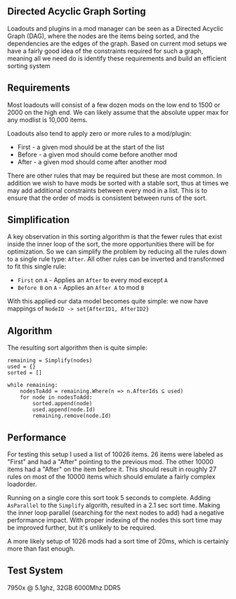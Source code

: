 ﻿## Directed Acyclic Graph Sorting


Loadouts and plugins in a mod manager can be seen as a Directed Acyclic Graph (DAG), where the nodes are the items being sorted, and the dependencies are the edges of the graph. Based on current mod setups we have a fairly good idea of the constraints required for such a graph, meaning all we need do is identify these requirements and build an efficient sorting system


## Requirements

Most loadouts will consist of a few dozen mods on the low end to 1500 or 2000 on the high end. We can likely assume that the absolute upper max for any modlist is 10,000 items.

Loadouts also tend to apply zero or more rules to a mod/plugin:

* First - a given mod should be at the start of the list
* Before - a given mod should come before another mod
* After - a given mod should come after another mod

There are other rules that may be required but these are most common. In addition we wish to have 
mods be sorted with a stable sort, thus at times we may add additional constraints between every 
mod in a list. This is to ensure that the order of mods is consistent between runs of the sort.

## Simplification
A key observation in this sorting algorithm is that the fewer rules that exist inside the inner loop
of the sort, the more opportunities there will be for optimization. So we can simplify the problem
by reducing all the rules down to a single rule type: `After`. All other rules can be inverted and
transformed to fit this single rule:

* `First` on `A` - Applies an `After` to every mod except `A`
* `Before B` on `A` - Applies an `After A` to mod `B`

With this applied our data model becomes quite simple: we now have mappings of `NodeID -> set{AfterID1, AfterID2}`

## Algorithm
The resulting sort algorithm then is quite simple:

```
remaining = Simplify(nodes)
used = {}
sorted = []

while remaining:
    nodesToAdd = remaining.Where(n => n.AfterIds ⊆ used)
    for node in nodesToAdd:
        sorted.append(node)
        used.append(node.Id)
        remaining.remove(node.Id)
```

## Performance
For testing this setup I used a list of 10026 items. 26 items were labeled as "First" and had a "After" pointing to the previous mod. 
The other 10000 items had a "After" on the item before it. This should result in roughly 27 rules on most of the 10000 items which should 
emulate a fairly complex loadorder. 

Running on a single core this sort took 5 seconds to complete. Adding `AsParallel` to the `Simplify` algorith, resulted in a 2.1 sec sort time. 
Making the inner loop parallel (searching for the next nodes to add) had a negative performance impact. With proper indexing of the nodes this sort 
time may be improved further, but it's unlikely to be required. 

A more likely setup of 1026 mods had a sort time of 20ms, which is certainly more than fast enough.

## Test System
7950x @ 5.1ghz, 32GB 6000Mhz DDR5
